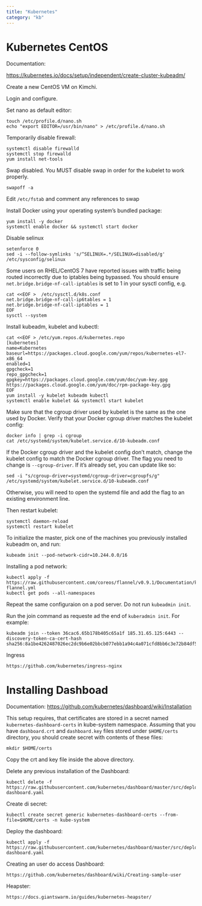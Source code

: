 ```yaml
---
title: "Kubernetes"
category: "kb"
---
```


# Kubernetes CentOS

Documentation:  

https://kubernetes.io/docs/setup/independent/create-cluster-kubeadm/

Create a new CentOS VM on Kimchi.

Login and configure.

Set nano as default editor:

    touch /etc/profile.d/nano.sh
    echo "export EDITOR=/usr/bin/nano" > /etc/profile.d/nano.sh

Temporarily disable firewall:

    systemctl disable firewalld
    systemctl stop firewalld
    yum install net-tools

Swap disabled. You MUST disable swap in order for the kubelet to work properly.

    swapoff -a

Edit `/etc/fstab` and comment any references to swap

Install Docker using your operating system’s bundled package:

    yum install -y docker
    systemctl enable docker && systemctl start docker

Disable selinux

    setenforce 0
    sed -i --follow-symlinks 's/^SELINUX=.*/SELINUX=disabled/g' /etc/sysconfig/selinux
    
Some users on RHEL/CentOS 7 have reported issues with traffic being routed incorrectly due to iptables being bypassed. You should ensure `net.bridge.bridge-nf-call-iptables` is set to 1 in your sysctl config, e.g.

    cat <<EOF >  /etc/sysctl.d/k8s.conf
    net.bridge.bridge-nf-call-ip6tables = 1
    net.bridge.bridge-nf-call-iptables = 1
    EOF
    sysctl --system

Install kubeadm, kubelet and kubectl:

    cat <<EOF > /etc/yum.repos.d/kubernetes.repo
    [kubernetes]
    name=Kubernetes
    baseurl=https://packages.cloud.google.com/yum/repos/kubernetes-el7-x86_64
    enabled=1
    gpgcheck=1
    repo_gpgcheck=1
    gpgkey=https://packages.cloud.google.com/yum/doc/yum-key.gpg https://packages.cloud.google.com/yum/doc/rpm-package-key.gpg
    EOF
    yum install -y kubelet kubeadm kubectl
    systemctl enable kubelet && systemctl start kubelet

Make sure that the cgroup driver used by kubelet is the same as the one used by Docker. Verify that your Docker cgroup driver matches the kubelet config:

    docker info | grep -i cgroup
    cat /etc/systemd/system/kubelet.service.d/10-kubeadm.conf

If the Docker cgroup driver and the kubelet config don’t match, change the kubelet config to match the Docker cgroup driver. The flag you need to change is `--cgroup-driver`. If it’s already set, you can update like so:

    sed -i "s/cgroup-driver=systemd/cgroup-driver=cgroupfs/g" /etc/systemd/system/kubelet.service.d/10-kubeadm.conf

Otherwise, you will need to open the systemd file and add the flag to an existing environment line.

Then restart kubelet:

    systemctl daemon-reload
    systemctl restart kubelet

To initialize the master, pick one of the machines you previously installed kubeadm on, and run:

    kubeadm init --pod-network-cidr=10.244.0.0/16

Installing a pod network:

    kubectl apply -f https://raw.githubusercontent.com/coreos/flannel/v0.9.1/Documentation/kube-flannel.yml
    kubectl get pods --all-namespaces

Repeat the same configuraion on a pod server. Do not run `kubeadmin init`.

Run the join command as requeste ad the end of `kuberadmin init`. For example:

    kubeadm join --token 36cac6.65b178b405c65a1f 185.31.65.125:6443 --discovery-token-ca-cert-hash sha256:8a1be4262487026ec2dc9b6e02bbcb077ebb1a94c4a071cfd8bb6c3e72b84df5

Ingress

    https://github.com/kubernetes/ingress-nginx

# Installing Dashboad

Documentation: https://github.com/kubernetes/dashboard/wiki/Installation

This setup requires, that certificates are stored in a secret named `kubernetes-dashboard-certs` in kube-system namespace. Assuming that you have `dashboard.crt` and `dashboard.key` files stored under `$HOME/certs` directory, you should create secret with contents of these files:

    mkdir $HOME/certs

Copy the crt and key file inside the above directory.

Delete any previous installation of the Dashboard:

    kubectl delete -f https://raw.githubusercontent.com/kubernetes/dashboard/master/src/deploy/recommended/kubernetes-dashboard.yaml

Create di secret:

    kubectl create secret generic kubernetes-dashboard-certs --from-file=$HOME/certs -n kube-system

Deploy the dashboard:

    kubectl apply -f https://raw.githubusercontent.com/kubernetes/dashboard/master/src/deploy/recommended/kubernetes-dashboard.yaml

Creating an user do access Dashboard:

    https://github.com/kubernetes/dashboard/wiki/Creating-sample-user

Heapster:

    https://docs.giantswarm.io/guides/kubernetes-heapster/